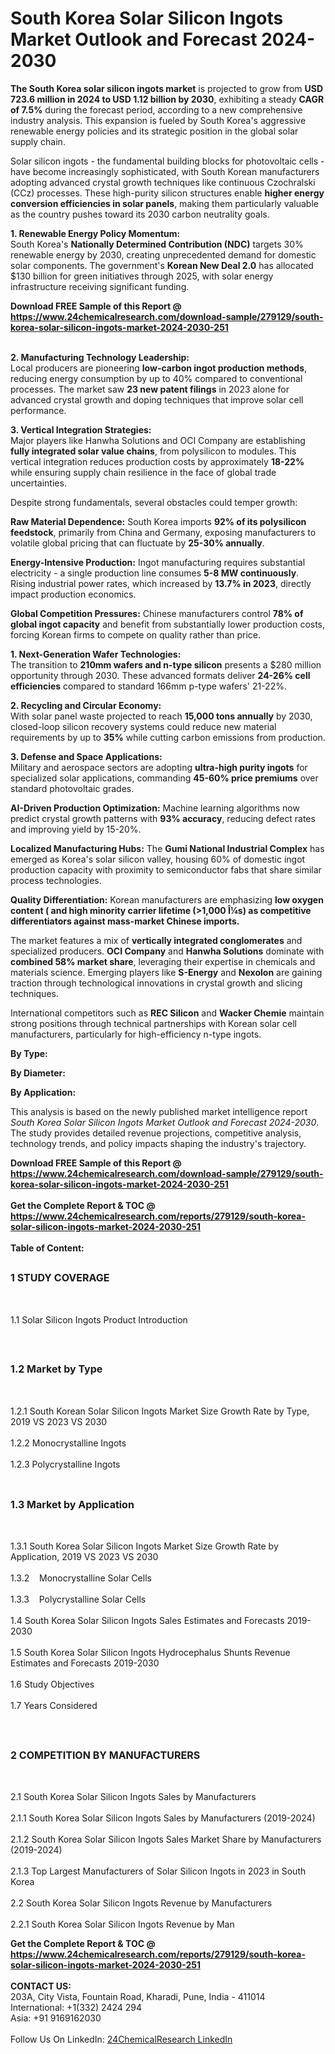 <h1>South Korea Solar Silicon Ingots Market Outlook and Forecast 2024-2030</h1><p><strong>The South Korea solar silicon ingots market</strong> is projected to grow from <strong>USD 723.6 million in 2024 to USD 1.12 billion by 2030</strong>, exhibiting a steady <strong>CAGR of 7.5%</strong> during the forecast period, according to a new comprehensive industry analysis. This expansion is fueled by South Korea's aggressive renewable energy policies and its strategic position in the global solar supply chain.</p><p>Solar silicon ingots - the fundamental building blocks for photovoltaic cells - have become increasingly sophisticated, with South Korean manufacturers adopting advanced crystal growth techniques like continuous Czochralski (CCz) processes. These high-purity silicon structures enable <strong>higher energy conversion efficiencies in solar panels</strong>, making them particularly valuable as the country pushes toward its 2030 carbon neutrality goals.</p><p><strong>1. Renewable Energy Policy Momentum:</strong><br>
South Korea's <strong>Nationally Determined Contribution (NDC)</strong> targets 30% renewable energy by 2030, creating unprecedented demand for domestic solar components. The government's <strong>Korean New Deal 2.0</strong> has allocated $130 billion for green initiatives through 2025, with solar energy infrastructure receiving significant funding.</p><div><b>Download FREE Sample of this Report @ 
            <a href="https://www.24chemicalresearch.com/download-sample/279129/south-korea-solar-silicon-ingots-market-2024-2030-251">
            https://www.24chemicalresearch.com/download-sample/279129/south-korea-solar-silicon-ingots-market-2024-2030-251</a></b></div><br><p><strong>2. Manufacturing Technology Leadership:</strong><br>
Local producers are pioneering <strong>low-carbon ingot production methods</strong>, reducing energy consumption by up to 40% compared to conventional processes. The market saw <strong>23 new patent filings</strong> in 2023 alone for advanced crystal growth and doping techniques that improve solar cell performance.</p><p><strong>3. Vertical Integration Strategies:</strong><br>
Major players like Hanwha Solutions and OCI Company are establishing <strong>fully integrated solar value chains</strong>, from polysilicon to modules. This vertical integration reduces production costs by approximately <strong>18-22%</strong> while ensuring supply chain resilience in the face of global trade uncertainties.</p><p>Despite strong fundamentals, several obstacles could temper growth:</p><p><strong>Raw Material Dependence:</strong> South Korea imports <strong>92% of its polysilicon feedstock</strong>, primarily from China and Germany, exposing manufacturers to volatile global pricing that can fluctuate by <strong>25-30% annually</strong>.</p><p><strong>Energy-Intensive Production:</strong> Ingot manufacturing requires substantial electricity - a single production line consumes <strong>5-8 MW continuously</strong>. Rising industrial power rates, which increased by <strong>13.7% in 2023</strong>, directly impact production economics.</p><p><strong>Global Competition Pressures:</strong> Chinese manufacturers control <strong>78% of global ingot capacity</strong> and benefit from substantially lower production costs, forcing Korean firms to compete on quality rather than price.</p><p><strong>1. Next-Generation Wafer Technologies:</strong><br>
The transition to <strong>210mm wafers and n-type silicon</strong> presents a $280 million opportunity through 2030. These advanced formats deliver <strong>24-26% cell efficiencies</strong> compared to standard 166mm p-type wafers' 21-22%.</p><p><strong>2. Recycling and Circular Economy:</strong><br>
With solar panel waste projected to reach <strong>15,000 tons annually</strong> by 2030, closed-loop silicon recovery systems could reduce new material requirements by up to <strong>35%</strong> while cutting carbon emissions from production.</p><p><strong>3. Defense and Space Applications:</strong><br>
Military and aerospace sectors are adopting <strong>ultra-high purity ingots</strong> for specialized solar applications, commanding <strong>45-60% price premiums</strong> over standard photovoltaic grades.</p><p><strong>AI-Driven Production Optimization:</strong> Machine learning algorithms now predict crystal growth patterns with <strong>93% accuracy</strong>, reducing defect rates and improving yield by 15-20%.</p><p><strong>Localized Manufacturing Hubs:</strong> The <strong>Gumi National Industrial Complex</strong> has emerged as Korea's solar silicon valley, housing 60% of domestic ingot production capacity with proximity to semiconductor fabs that share similar process technologies.</p><p><strong>Quality Differentiation:</strong> Korean manufacturers are emphasizing <strong>low oxygen content ( and <strong>high minority carrier lifetime (&gt;1,000 Î¼s)</strong> as competitive differentiators against mass-market Chinese imports.</strong></p><p>The market features a mix of <strong>vertically integrated conglomerates</strong> and specialized producers. <strong>OCI Company</strong> and <strong>Hanwha Solutions</strong> dominate with <strong>combined 58% market share</strong>, leveraging their expertise in chemicals and materials science. Emerging players like <strong>S-Energy</strong> and <strong>Nexolon</strong> are gaining traction through technological innovations in crystal growth and slicing techniques.</p><p>International competitors such as <strong>REC Silicon</strong> and <strong>Wacker Chemie</strong> maintain strong positions through technical partnerships with Korean solar cell manufacturers, particularly for high-efficiency n-type ingots.</p><p><strong>By Type:</strong></p><p><strong>By Diameter:</strong></p><p><strong>By Application:</strong></p><p>This analysis is based on the newly published market intelligence report <em>South Korea Solar Silicon Ingots Market Outlook and Forecast 2024-2030</em>. The study provides detailed revenue projections, competitive analysis, technology trends, and policy impacts shaping the industry's trajectory.</p><div><b>Download FREE Sample of this Report @ 
            <a href="https://www.24chemicalresearch.com/download-sample/279129/south-korea-solar-silicon-ingots-market-2024-2030-251">
            https://www.24chemicalresearch.com/download-sample/279129/south-korea-solar-silicon-ingots-market-2024-2030-251</a></b></div><br><div><b>Get the Complete Report & TOC @ 
            <a href="https://www.24chemicalresearch.com/reports/279129/south-korea-solar-silicon-ingots-market-2024-2030-251">
            https://www.24chemicalresearch.com/reports/279129/south-korea-solar-silicon-ingots-market-2024-2030-251</a></b></div><br>
            <b>Table of Content:</b><p><h2><span style="font-size:16px"><strong>1 STUDY COVERAGE</strong></span></h2><br />
<p>1.1 Solar Silicon Ingots Product Introduction</p><br />
<h2><span style="font-size:16px"><strong>1.2 Market by Type</strong></span></h2><br />
<p>1.2.1 South Korean Solar Silicon Ingots Market Size Growth Rate by Type, 2019 VS 2023 VS 2030<br /><br />
1.2.2 Monocrystalline Ingots&nbsp;&nbsp; &nbsp;<br /><br />
1.2.3 Polycrystalline Ingots<br /><br />
<h2><span style="font-size:16px"><strong>1.3 Market by Application</strong></span></h2><br />
<p>1.3.1 South Korea Solar Silicon Ingots Market Size Growth Rate by Application, 2019 VS 2023 VS 2030<br /><br />
1.3.2&nbsp;&nbsp; &nbsp;Monocrystalline Solar Cells<br /><br />
1.3.3&nbsp;&nbsp; &nbsp;Polycrystalline Solar Cells<br /><br />
1.4 South Korea Solar Silicon Ingots Sales Estimates and Forecasts 2019-2030<br /><br />
1.5 South Korea Solar Silicon Ingots Hydrocephalus Shunts Revenue Estimates and Forecasts 2019-2030<br /><br />
1.6 Study Objectives<br /><br />
1.7 Years Considered</p><br />
<h2><span style="font-size:16px"><strong>2 COMPETITION BY MANUFACTURERS</strong></span></h2><br />
<p>2.1 South Korea Solar Silicon Ingots Sales by Manufacturers<br /><br />
2.1.1 South Korea Solar Silicon Ingots Sales by Manufacturers (2019-2024)<br /><br />
2.1.2 South Korea Solar Silicon Ingots Sales Market Share by Manufacturers (2019-2024)<br /><br />
2.1.3 Top Largest Manufacturers of Solar Silicon Ingots in 2023 in South Korea<br /><br />
2.2 South Korea Solar Silicon Ingots Revenue by Manufacturers<br /><br />
2.2.1 South Korea Solar Silicon Ingots Revenue by Man</p><div><b>Get the Complete Report & TOC @ 
            <a href="https://www.24chemicalresearch.com/reports/279129/south-korea-solar-silicon-ingots-market-2024-2030-251">
            https://www.24chemicalresearch.com/reports/279129/south-korea-solar-silicon-ingots-market-2024-2030-251</a></b></div><br><b>CONTACT US:</b><br>
            203A, City Vista, Fountain Road, Kharadi, Pune, India - 411014<br>
            International: +1(332) 2424 294<br>
            Asia: +91 9169162030 <br><br>
            Follow Us On LinkedIn: <a href="https://www.linkedin.com/company/24chemicalresearch/">24ChemicalResearch LinkedIn</a>